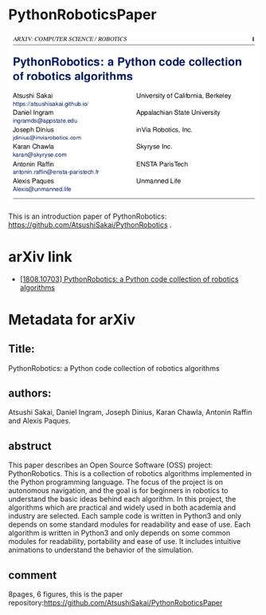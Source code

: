 # PythonRoboticsPaper

![1](https://github.com/AtsushiSakai/PythonRoboticsPaper/raw/master/front_img.png)


This is an introduction paper of PythonRobotics: https://github.com/AtsushiSakai/PythonRobotics .

# arXiv link 

- [\[1808\.10703\] PythonRobotics: a Python code collection of robotics algorithms](https://arxiv.org/abs/1808.10703)

# Metadata for arXiv

## Title:
PythonRobotics: a Python code collection of robotics algorithms

## authors:
Atsushi Sakai, Daniel Ingram, Joseph Dinius, Karan Chawla, Antonin Raffin and Alexis Paques.

## abstruct 
This paper describes an Open Source Software (OSS) project: PythonRobotics. This is a collection of robotics algorithms implemented in the Python programming language. The focus of the project is on autonomous navigation, and the goal is for beginners in robotics to understand the basic ideas behind each algorithm. In this project, the algorithms which are practical and widely used in both academia and industry are selected. Each sample code is written in Python3 and only depends on some standard modules for readability and ease of use. Each algorithm is written in Python3 and only depends on some common modules for readability, portability and ease of use. It includes intuitive animations to understand the behavior of the simulation.

## comment
8pages, 6 figures, this is the paper repository:https://github.com/AtsushiSakai/PythonRoboticsPaper 


